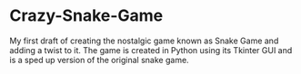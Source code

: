 # Crazy-Snake-Game
My first draft of creating the nostalgic game known as Snake Game and adding a twist to it.
The game is created in Python using its Tkinter GUI and is a sped up version of the original snake game.
